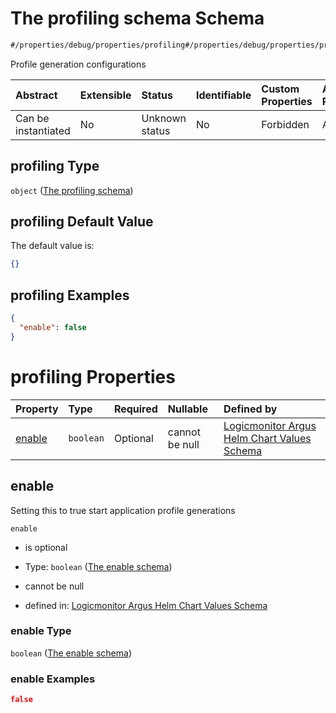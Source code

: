 # The profiling schema Schema

```txt
#/properties/debug/properties/profiling#/properties/debug/properties/profiling
```

Profile generation configurations

| Abstract            | Extensible | Status         | Identifiable | Custom Properties | Additional Properties | Access Restrictions | Defined In                                                        |
| :------------------ | :--------- | :------------- | :----------- | :---------------- | :-------------------- | :------------------ | :---------------------------------------------------------------- |
| Can be instantiated | No         | Unknown status | No           | Forbidden         | Allowed               | none                | [values.schema.json\*](values.schema.json "open original schema") |

## profiling Type

`object` ([The profiling schema](values-properties-the-debug-schema-properties-the-profiling-schema.md))

## profiling Default Value

The default value is:

```json
{}
```

## profiling Examples

```json
{
  "enable": false
}
```

# profiling Properties

| Property          | Type      | Required | Nullable       | Defined by                                                                                                                                                                                                                                                             |
| :---------------- | :-------- | :------- | :------------- | :--------------------------------------------------------------------------------------------------------------------------------------------------------------------------------------------------------------------------------------------------------------------- |
| [enable](#enable) | `boolean` | Optional | cannot be null | [Logicmonitor Argus Helm Chart Values Schema](values-properties-the-debug-schema-properties-the-profiling-schema-properties-the-enable-schema.md "#/properties/debug/properties/profiling/properties/enable#/properties/debug/properties/profiling/properties/enable") |

## enable

Setting this to true start application profile generations

`enable`

*   is optional

*   Type: `boolean` ([The enable schema](values-properties-the-debug-schema-properties-the-profiling-schema-properties-the-enable-schema.md))

*   cannot be null

*   defined in: [Logicmonitor Argus Helm Chart Values Schema](values-properties-the-debug-schema-properties-the-profiling-schema-properties-the-enable-schema.md "#/properties/debug/properties/profiling/properties/enable#/properties/debug/properties/profiling/properties/enable")

### enable Type

`boolean` ([The enable schema](values-properties-the-debug-schema-properties-the-profiling-schema-properties-the-enable-schema.md))

### enable Examples

```json
false
```
